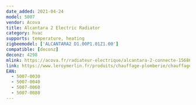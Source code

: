 ```yaml
---
date_added: 2021-04-24
model: 5007
vendor: Acova
title: Alcantara 2 Electric Radiator
category: hvac
supports: temperature, heating
zigbeemodel: ['ALCANTARA2 D1.00P1.01Z1.00']
compatible: [deconz]
deconz: 4298
mlink: https://acova.fr/radiateur-electrique/alcantara-2-connecte-156864
link: https://www.leroymerlin.fr/produits/chauffage-plomberie/chauffage-electrique/radiateur-electrique/radiateur-a-inertie/radiateur-electrique-connecte-a-inertie-fluide-1500w-acova-alcantara2-horizontal-82646768.html
EAN: 
  - 5007-0030
  - 5007-0040
  - 5007-0060
  - 5007-0080
---
```


